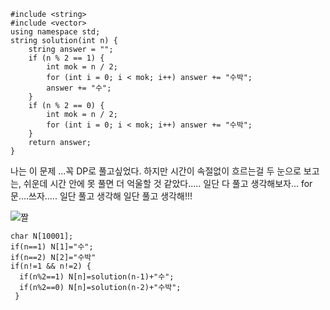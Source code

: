     #include <string>
    #include <vector>
    using namespace std;
    string solution(int n) {
	    string answer = "";
	    if (n % 2 == 1) {
	    	int mok = n / 2;
	    	for (int i = 0; i < mok; i++) answer += "수박";
		    answer += "수";
    	}
	    if (n % 2 == 0) {
		    int mok = n / 2;
		    for (int i = 0; i < mok; i++) answer += "수박";
    	}
	    return answer;
    }


나는 이 문제 ...꼭 DP로 풀고싶었다. 하지만 시간이 속절없이 흐르는걸 두 눈으로 보고는, 쉬운데 시간 안에 못 풀면 더 억울할 것 같았다..... 일단 다 풀고 생각해보자... for문....쓰자..... 일단 풀고 생각해 일단 풀고 생각해!!!

![짤](https://user-images.githubusercontent.com/30182987/58347047-be565080-7e97-11e9-951a-4b1552c53f21.png)



    char N[10001];
    if(n==1) N[1]="수";
    if(n==2) N[2]="수박"
    if(n!=1 && n!=2) {
      if(n%2==1) N[n]=solution(n-1)+"수";
      if(n%2==0) N[n]=solution(n-2)+"수박";
     }

